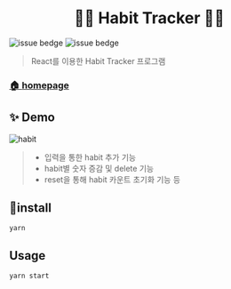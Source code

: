 <h1 align="center">🕵️‍♀️ Habit Tracker 🙋‍♂️ </h1>

![issue bedge](https://img.shields.io/badge/yarn-v%201.22.10-orange)
![issue bedge](https://img.shields.io/badge/node-v%204.14.0-brightgreen)


> React를 이용한 Habit Tracker 프로그램  <br /> 

[<h3>🏠 <b>homepage</b>](https://github.com/Jang-Ahyoung)</h3>

## ✨ Demo 

![habit](https://user-images.githubusercontent.com/71692593/103171187-737b9680-488d-11eb-80f1-5676bf7e6768.jpg)

> - 입력을 통한 habit 추가 기능
> - habit별 숫자 증감 및 delete 기능
> - reset을 통해 habit 카운트 초기화 기능 등




## 🚀install
`yarn`


## Usage
`yarn start`

